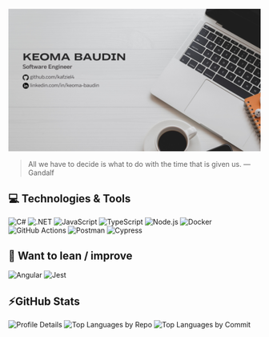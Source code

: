 ![Header](./assets/header.png)

> All we have to decide is what to do with the time that is given us. ― Gandalf

## 💻 Technologies & Tools

![C#](https://img.shields.io/badge/C%23-512BD4?style=flat-square&logo=c%23)
![.NET](https://img.shields.io/badge/.NET-512BD4?style=flat-square&logo=.net)
![JavaScript](https://img.shields.io/badge/JavaScript-323330?style=flat-square&logo=javascript)
![TypeScript](https://img.shields.io/badge/TypeScript-3178C6?style=flat-square&logo=typescript&logoColor=white)
![Node.js](https://img.shields.io/badge/Node.js-339933?style=flat-square&logo=node.js&logoColor=white)
![Docker](https://img.shields.io/badge/Docker-2496ED?style=flat-square&logo=docker&logoColor=white)
![GitHub Actions](https://img.shields.io/badge/GitHub%20Actions-2088FF?style=flat-square&logo=githubactions&logoColor=white)
![Postman](https://img.shields.io/badge/Postman-FF6C37?style=flat-square&logo=postman&logoColor=white)
![Cypress](https://img.shields.io/badge/Cypress-69D3A7?style=flat-square&logo=cypress&logoColor=white)

## 📖 Want to lean / improve

![Angular](https://img.shields.io/badge/Angular-DD0031?style=flat-square&logo=angular)
![Jest](https://img.shields.io/badge/Jest-C21325?style=flat-square&logo=jest)

## ⚡GitHub Stats

![Profile Details](http://github-profile-summary-cards.vercel.app/api/cards/profile-details?username=kafziel4&theme=swift)
![Top Languages by Repo](http://github-profile-summary-cards.vercel.app/api/cards/repos-per-language?username=kafziel4&theme=swift&exclude=html,SCSS)
![Top Languages by Commit](http://github-profile-summary-cards.vercel.app/api/cards/most-commit-language?username=kafziel4&theme=swift&exclude=html,SCSS)

<!--
**kafziel4/kafziel4** is a ✨ _special_ ✨ repository because its `README.md` (this file) appears on your GitHub profile.

Here are some ideas to get you started:

- 🔭 I’m currently working on ...
- 🌱 I’m currently learning ...
- 👯 I’m looking to collaborate on ...
- 🤔 I’m looking for help with ...
- 💬 Ask me about ...
- 📫 How to reach me: ...
- 😄 Pronouns: ...
- ⚡ Fun fact: ...
-->
